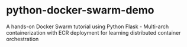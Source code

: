 # python-docker-swarm-demo
A hands-on Docker Swarm tutorial using Python Flask - Multi-arch containerization with ECR deployment for learning distributed container orchestration
